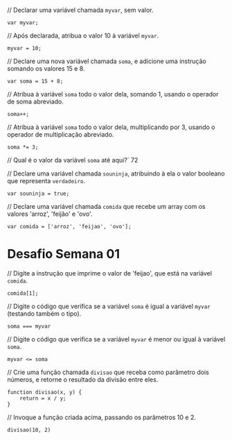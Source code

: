 // Declarar uma variável chamada `myvar`, sem valor.
```
var myvar;
```
// Após declarada, atribua o valor 10 à variável `myvar`.
```
myvar = 10;
```
// Declare uma nova variável chamada `soma`, e adicione uma instrução somando os valores 15 e 8.
```
var soma = 15 + 8;
```
// Atribua à variável `soma` todo o valor dela, somando 1, usando o operador de soma abreviado.
```
soma++;
```
// Atribua à variável `soma` todo o valor dela, multiplicando por 3, usando o operador de multiplicação abreviado.
```
soma *= 3;
```
// Qual é o valor da variável `soma` até aqui?`
72

// Declare uma variável chamada `souninja`, atribuindo à ela o valor booleano que representa `verdadeiro`.
```
var souninja = true;
```
// Declare uma variável chamada `comida` que recebe um array com os valores 'arroz', 'feijão' e 'ovo'.
```
var comida = ['arroz', 'feijao', 'ovo'];
```
# Desafio Semana 01

// Digite a instrução que imprime o valor de 'feijao', que está na variável `comida`.
```
comida[1];
```
// Digite o código que verifica se a variável `soma` é igual a variável `myvar` (testando também o tipo).
```
soma === myvar
```
// Digite o código que verifica se a variável `myvar` é menor ou igual à variável `soma`.
```
myvar <= soma
```
// Crie uma função chamada `divisao` que receba como parâmetro dois números, e retorne o resultado da divisão entre eles.
```
function divisao(x, y) {
    return = x / y;
}
```
// Invoque a função criada acima, passando os parâmetros 10 e 2.
```
divisao(10, 2)
```